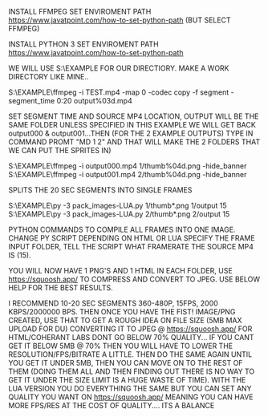 

INSTALL FFMPEG
SET ENVIROMENT PATH https://www.javatpoint.com/how-to-set-python-path (BUT SELECT FFMPEG)

INSTALL PYTHON 3
SET ENVIROMENT PATH https://www.javatpoint.com/how-to-set-python-path

WE WILL USE S:\EXAMPLE FOR OUR DIRECTIORY. MAKE A WORK DIRECTORY LIKE MINE..

S:\EXAMPLE\ffmpeg -i TEST.mp4 -map 0 -codec copy -f segment -segment_time 0:20 output%03d.mp4

SET SEGMENT TIME AND SOURCE MP4 LOCATION, OUTPUT WILL BE THE SAME FOLDER UNLESS SPECIFIED IN THIS EXAMPLE WE WILL GET BACK output000 & output001...THEN (FOR THE 2 EXAMPLE OUTPUTS) TYPE IN COMMAND PROMT "MD 1 2" AND THAT WILL MAKE THE 2 FOLDERS THAT WE CAN PUT THE SPRITES IN)

S:\EXAMPLE\ffmpeg -i output000.mp4 1/thumb%04d.png -hide_banner
S:\EXAMPLE\ffmpeg -i output001.mp4 2/thumb%04d.png -hide_banner

SPLITS THE 20 SEC SEGMENTS INTO SINGLE FRAMES

S:\EXAMPLE\py -3 pack_images-LUA.py 1/thumb*.png 1/output 15
S:\EXAMPLE\py -3 pack_images-LUA.py 2/thumb*.png 2/output 15

PYTHON COMMANDS TO COMPILE ALL FRAMES INTO ONE IMAGE. CHANGE PY SCRIPT DEPENDING ON HTML OR LUA SPECIFY THE FRAME INPUT FOLDER, TELL THE SCRIPT WHAT FRAMERATE THE SOURCE MP4 IS (15).

YOU WILL NOW HAVE 1 PNG'S AND 1 HTML IN EACH FOLDER, USE https://squoosh.app/ TO COMPRESS AND CONVERT TO JPEG. USE BELOW HELP FOR THE BEST RESULTS.

I RECOMMEND 10-20 SEC SEGMENTS 360-480P, 15FPS, 2000 KBPS/2000000 BPS. THEN ONCE YOU HAVE THE FIST! IMAGE/PNG CREATED, USE THAT TO GET A ROUGH IDEA ON FILE SIZE (5MB MAX UPLOAD FOR DU) CONVERTING IT TO JPEG @ https://squoosh.app/ FOR HTML/COHERANT LABS DONT GO BELOW 70% QUALITY... IF YOU CANT GET IT BELOW 5MB @ 70% THEN YOU WILL HAVE TO LOWER THE RESOLUTION/FPS/BITRATE A LITTLE. THEN DO THE SAME AGAIN UNTIL YOU GET IT UNDER 5MB, THEN YOU CAN MOVE ON TO THE REST OF THEM (DOING THEM ALL AND THEN FINDING OUT THERE IS NO WAY TO GET IT UNDER THE SIZE LIMIT IS A HUGE WASTE OF TIME). WITH THE LUA VERSION YOU DO EVERYTHING THE SAME BUT YOU CAN SET ANY QUALITY YOU WANT ON https://squoosh.app/ MEANING YOU CAN HAVE MORE FPS/RES AT THE COST OF QUALITY.... ITS A BALANCE






